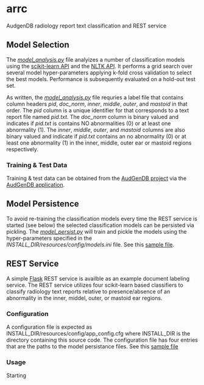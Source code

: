 # arrc
AudgenDB radiology report text classification and REST service

## Model Selection
The [*model_analysis.py*](https://github.com/chop-dbhi/arrc/blob/master/model_analysis.py) file analyizes a number of classification models using the [scikit-learn API](http://scikit-learn.org/stable/) and the [NLTK API](http://www.nltk.org/). It performs a grid search over several model hyper-parameters applying k-fold cross validation to select the best models. Performance is subsequently evaluated on a hold-out test set. 

As written, the [*model_analysis.py*](https://github.com/chop-dbhi/arrc/blob/master/model_analysis.py) file requries a label file that contains column headers *pid*, *doc_norm*, *inner*, *middle*, *outer*, and *mastoid* in that order. The *pid* column is a unique identifier for that corresponds to a text report file named *pid.txt*. The *doc_norm* column is binary valued and indicates if *pid.txt* is contains NO abnormalities (0) or at least one abnormality (1). The *inner*, *middle*, *outer*, and *mastoid* columns are also binary valued and indicate if *pid.txt* contains an no abnormality (0) or at least one abnormality (1) in the inner, middle, outer ear or mastoid regions respectively. 

### Training & Test Data
Training & test data can be obtained from the [AudGenDB project](http://audgendb.chop.edu/) via the [AudGenDB application](https://audgendb.chop.edu/app/login/). 

## Model Persistence 
To avoid re-training the classification models every time the REST service is started (see below) the selected classification models can be persisted via pickling. The [*model_persist.py*](https://github.com/chop-dbhi/arrc/blob/master/model_persist.py) will train and pickle the models using the hyper-parameters specified in the *INSTALL_DIR/resources/config/models.ini* file. See this [sample file](https://github.com/chop-dbhi/arrc/wiki/Sample-models.ini). 

## REST Service
A simple [Flask]() REST service is availble as an example document labeling service. The REST service utilizes four scikit-learn based classifiers to classify radiology text reports relative to presence/absence of an abnormality in the inner, middel, outer, or mastoid ear regions. 

### Configuration
A configuration file is expected as INSTALL_DIR/resources/config/app_config.cfg where INSTALL_DIR is the directory containing this source code. The configuration file has four entries that are the paths to the model persistance files. See this [sample file](https://github.com/chop-dbhi/arrc/wiki/Sample-REST-service-configuration-file)

### Usage
Starting
